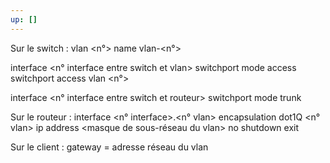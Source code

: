 ```yaml
---
up: []
---
```

Sur le switch :
vlan <n°>
name vlan-<n°>

interface <n° interface entre switch et vlan>
switchport mode access
switchport access vlan <n°>

interface <n° interface entre switch et routeur>
switchport mode trunk

Sur le routeur :
interface <n° interface>.<n° vlan>
encapsulation dot1Q <n° vlan>
ip address <adresse passerelle du vlan sur le routeur> <masque de sous-réseau du vlan>
no shutdown
exit

Sur le client :
gateway = adresse réseau du vlan